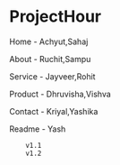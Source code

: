 # ProjectHour

Home  -    Achyut,Sahaj

About -   Ruchit,Sampu

Service - Jayveer,Rohit

Product - Dhruvisha,Vishva

Contact - Kriyal,Yashika

Readme -  Yash

        v1.1
        v1.2


        
        
